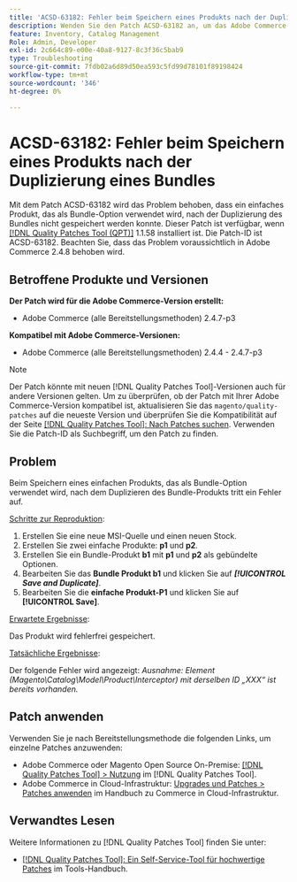 ```yaml
---
title: 'ACSD-63182: Fehler beim Speichern eines Produkts nach der Duplizierung eines Bundles'
description: Wenden Sie den Patch ACSD-63182 an, um das Adobe Commerce-Problem zu beheben, bei dem beim Speichern eines Produkts ein Fehler auftritt, nachdem ein Produktpaket mit aktiviertem MSI dupliziert wurde.
feature: Inventory, Catalog Management
Role: Admin, Developer
exl-id: 2c664c89-e00e-40a8-9127-8c3f36c5bab9
type: Troubleshooting
source-git-commit: 7fdb02a6d89d50ea593c5fd99d78101f89198424
workflow-type: tm+mt
source-wordcount: '346'
ht-degree: 0%

---
```


# ACSD-63182: Fehler beim Speichern eines Produkts nach der Duplizierung eines Bundles

Mit dem Patch ACSD-63182 wird das Problem behoben, dass ein einfaches Produkt, das als Bundle-Option verwendet wird, nach der Duplizierung des Bundles nicht gespeichert werden konnte. Dieser Patch ist verfügbar, wenn [[!DNL Quality Patches Tool (QPT)]](/help/tools/quality-patches-tool/quality-patches-tool-to-self-serve-quality-patches.md) 1.1.58 installiert ist. Die Patch-ID ist ACSD-63182. Beachten Sie, dass das Problem voraussichtlich in Adobe Commerce 2.4.8 behoben wird.

## Betroffene Produkte und Versionen

**Der Patch wird für die Adobe Commerce-Version erstellt:**

* Adobe Commerce (alle Bereitstellungsmethoden) 2.4.7-p3

**Kompatibel mit Adobe Commerce-Versionen:**

* Adobe Commerce (alle Bereitstellungsmethoden) 2.4.4 - 2.4.7-p3

>[!NOTE]
>
>Der Patch könnte mit neuen [!DNL Quality Patches Tool]-Versionen auch für andere Versionen gelten. Um zu überprüfen, ob der Patch mit Ihrer Adobe Commerce-Version kompatibel ist, aktualisieren Sie das `magento/quality-patches` auf die neueste Version und überprüfen Sie die Kompatibilität auf der Seite [[!DNL Quality Patches Tool]: Nach Patches suchen](https://experienceleague.adobe.com/tools/commerce-quality-patches/index.html). Verwenden Sie die Patch-ID als Suchbegriff, um den Patch zu finden.

## Problem

Beim Speichern eines einfachen Produkts, das als Bundle-Option verwendet wird, nach dem Duplizieren des Bundle-Produkts tritt ein Fehler auf.

<u>Schritte zur Reproduktion</u>:

1. Erstellen Sie eine neue MSI-Quelle und einen neuen Stock.
1. Erstellen Sie zwei einfache Produkte: **p1** und **p2**.
1. Erstellen Sie ein Bundle-Produkt **b1** mit **p1** und **p2** als gebündelte Optionen.
1. Bearbeiten Sie das **Bundle Produkt b1** und klicken Sie auf ***[!UICONTROL Save and Duplicate]***.
1. Bearbeiten Sie die **einfache Produkt-P1** und klicken Sie auf **[!UICONTROL Save]**.

<u>Erwartete Ergebnisse</u>:

Das Produkt wird fehlerfrei gespeichert.

<u>Tatsächliche Ergebnisse</u>:

Der folgende Fehler wird angezeigt:
*Ausnahme: Element (Magento\Catalog\Model\Product\Interceptor) mit derselben ID „XXX“ ist bereits vorhanden.*

## Patch anwenden

Verwenden Sie je nach Bereitstellungsmethode die folgenden Links, um einzelne Patches anzuwenden:

* Adobe Commerce oder Magento Open Source On-Premise: [[!DNL Quality Patches Tool] > Nutzung](/help/tools/quality-patches-tool/usage.md) im [!DNL Quality Patches Tool].
* Adobe Commerce in Cloud-Infrastruktur: [Upgrades und Patches > Patches anwenden](https://experienceleague.adobe.com/docs/commerce-cloud-service/user-guide/develop/upgrade/apply-patches.html) im Handbuch zu Commerce in Cloud-Infrastruktur.

## Verwandtes Lesen

Weitere Informationen zu [!DNL Quality Patches Tool] finden Sie unter:

* [[!DNL Quality Patches Tool]: Ein Self-Service-Tool für hochwertige Patches](/help/tools/quality-patches-tool/quality-patches-tool-to-self-serve-quality-patches.md) im Tools-Handbuch.
